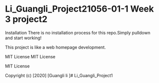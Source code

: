 # Li_Guangli_Project21056-01-1 Week 3 project2

Installation There is no installation process for this repo.Simply pulldown and start working!

This project is like a web homepage development.

MIT License MIT License

MIT License

Copyright (c) [2020] [Guangli li ]# Li_Guangli_Project1